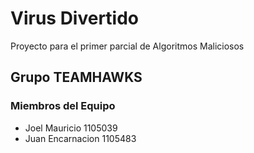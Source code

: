 # Virus Divertido

Proyecto para el primer parcial de Algoritmos Maliciosos

## Grupo TEAMHAWKS

### Miembros del Equipo

- Joel Mauricio 1105039
- Juan Encarnacion 1105483
